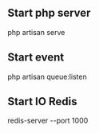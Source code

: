 ## Start php server

php artisan serve

## Start event

php artisan queue:listen

## Start IO Redis

redis-server --port 1000